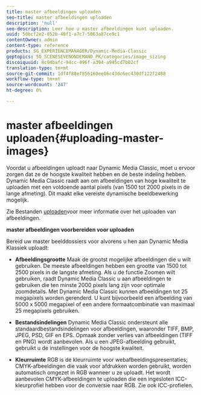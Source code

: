 ```yaml
---
title: master afbeeldingen uploaden
seo-title: master afbeeldingen uploaden
description: 'null'
seo-description: Leer hoe u master afbeeldingen kunt uploaden.
uuid: 50bcf2e2-852b-48f1-a7c7-5063a87ce9c1
contentOwner: admin
content-type: reference
products: SG_EXPERIENCEMANAGER/Dynamic-Media-Classic
geptopics: SG_SCENESEVENONDEMAND_PK/categories/image_sizing
discoiquuid: 8c94bafc-94cc-496f-a394-a945cd7b02cf
translation-type: tm+mt
source-git-commit: 1df4f88ef856160ee06c43dc6ec430df122f2408
workflow-type: tm+mt
source-wordcount: '247'
ht-degree: 0%

---
```



# master afbeeldingen uploaden{#uploading-master-images}

Voordat u afbeeldingen uploadt naar Dynamic Media Classic, moet u ervoor zorgen dat ze de hoogste kwaliteit hebben en de beste indeling hebben. Dynamic Media Classic raadt aan om afbeeldingen van hoge kwaliteit te uploaden met een voldoende aantal pixels (van 1500 tot 2000 pixels in de lange afmeting). Dit maakt elke vereiste dynamische beeldbewerking mogelijk.

Zie Bestanden [uploaden](uploading-files.md#uploading_files)voor meer informatie over het uploaden van afbeeldingen.

**master afbeeldingen voorbereiden voor uploaden**

Bereid uw master beelddossiers voor alvorens u hen aan Dynamic Media Klassiek uploadt:

* **Afbeeldingsgrootte** Maak de grootst mogelijke afbeeldingen die u wilt gebruiken. De meeste afbeeldingen hebben een grootte van 1500 tot 2500 pixels in de langste afmeting. Als u de functie Zoomen wilt gebruiken, raadt Dynamic Media Classic u aan afbeeldingen te gebruiken die ten minste 2000 pixels lang zijn voor optimale zoomdetails. Met Dynamic Media Classic kunnen afbeeldingen tot 25 megapixels worden gerenderd. U kunt bijvoorbeeld een afbeelding van 5000 x 5000 megapixel of een andere formaatcombinatie van maximaal 25 megapixels gebruiken.

* **Bestandsindelingen** Dynamic Media Classic ondersteunt alle standaardbestandsindelingen voor afbeeldingen, waaronder TIFF, BMP, JPEG, PSD, GIF en EPS. Opmaak zonder verlies van afbeeldingen (TIFF en PNG) wordt aanbevolen. Als u een JPEG-afbeelding gebruikt, gebruikt u de instellingen voor de hoogste kwaliteit.

* **Kleurruimte** RGB is de kleurruimte voor webafbeeldingspresentaties; CMYK-afbeeldingen die vaak voor afdrukken worden gebruikt, worden automatisch omgezet in RGB wanneer u ze uploadt. Het wordt aanbevolen CMYK-afbeeldingen te uploaden die een ingesloten ICC-kleurprofiel hebben voor de conversie naar RGB. Zie ook ICC-profielen.
